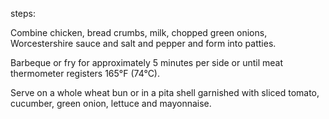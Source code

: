 steps:

Combine chicken, bread crumbs, milk, chopped green onions, Worcestershire sauce and salt and pepper and form into patties.

Barbeque or fry for approximately 5 minutes per side or until meat thermometer registers 165°F (74°C).

Serve on a whole wheat bun or in a pita shell garnished with sliced tomato, cucumber, green onion, lettuce and mayonnaise.